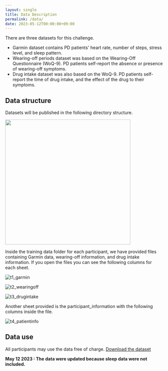 ```yaml
---
layout: single
title: Data Description
permalink: /data/
date: 2023-05-12T00:00:00+09:00
---
```

There are three datasets for this challenge.
- Garmin dataset contains PD patients' heart rate, number of steps, stress level, and sleep pattern.
- Wearing-off periods dataset was based on the Wearing-Off Questionnaire (WoQ-9). PD patients self-report the absence or presence of wearing-off symptoms.
- Drug intake dataset was also based on the WoQ-9. PD patients self-report the time of drug intake, and the effect of the drug to their symptoms.


## Data structure
Datasets will be published in the following directory structure.

<p>
  <img src="/challenge2023/assets/images/data_structure.png" width="400" class="center"/>
</p>

Inside the training data folder for each participant, we have provided files containing Garmin data, wearing-off information, and drug intake information.
If you open the files you can see the following columns for each sheet.

![t1_garmin](/challenge2023/assets/images/t1_garmin.png)

![t2_wearingoff](/challenge2023/assets/images/t2_wearingoff.png)

![t3_drugintake](/challenge2023/assets/images/t3_drugintake.png)

Another sheet provided is the participant_information with the following columns inside the file.

![t4_patientinfo](/challenge2023/assets/images/t4_patientinfo.png)

## Data use
All participants may use the data free of charge. [Download the dataset](https://ieee-dataport.org/competitions/5th-abc-challenge-forecasting-parkinsons-disease-patients-wearing-phenomenon-datasets)

<b> May 12 2023 : The data were updated because sleep data were not included.

<!-- 

![data_structure](/challenge2023/assets/images/data_structure.png)

In the accelerometer data folder, the data is not split. So if you want to utilize it you can match it with your train and test care record file to split them as shown in the tutorial.

<p>
  <img src="/challenge2022/assets/images/Accelerometer.png" width="300" class="center"/>
</p>

If you open the files you can see that the data contains: subject_id(nurse/caregiver), datetime(timestamp), and triaxial sensor data (x,y, and z).

![Accel_sheet](/challenge2022/assets/images/Accel_sheet.png)

In the care record data folder, we provided the separated care record data as shown in the table.

<p>
  <img src="/challenge2022/assets/images/Care_record_folder.png" width="300" class="center"/>
</p>


In the test data folder, we have provided each day's data for each user. If you open the files you can see that the data contains: id (label id), user_id(nurse/caregiver), activity_type_id(unique id for each activity type), activity_type (activity name), target_id (patients), activity2user_id, start and finish timestamp of the activity and year-month-date-hour timestamp.

<p>
  <img src="/challenge2022/assets/images/test_data_sheet.png" width="900" class="center"/>
</p>

If you want you can match it with the accelerometer data that was provided. Participants should note that the start and finish time at the care record file may differ from the datetime at the accelerometer file due to the different time zone settings.

Participants are required to propose their pipelines, predict and submit the activity label for the testing dataset as shown in the  [tutorial](https://colab.research.google.com/drive/1euqLhhsb21bbOETWMY9DkUcue6t33j1j?usp=sharing). The test submission folder contains test time stamps that you need to predict for each user. The files contain time stamps, and activity_type_ids and the columns are filled up with zero as shown in Table 3 below.

![Table3](/challenge2022/assets/images/Table3.png)

The participants are required to put 1 in place of 0 when the activity is supposed to happen and regenerate the files. Please make sure to maintain the shape same as the provided files(any changes that occurred in the submission are not the liability of the organizers, please make sure that there is no difference in shape and activity_type_id  with the given file)



## Result Submission
Please submit your results via the submission form. [Access the Submission Form here](https://forms.gle/cDEhfHQjiSGKP5Zh6)


<!-- 
![Table1](/challenge2022/assets/images/Table1.png)
![TrainData](/challenge2022/assets/images/TrainData.png)
![Accelerometer](/challenge2022/assets/images/Accelerometer.png)
![Accel_sheet](/challenge2022/assets/images/Accel_sheet.png)
![Care_record_folder](/challenge2022/assets/images/Care_record_folder.png)
![Care_rec_sheet](/challenge2022/assets/images/Care_rec_sheet.png)
![Test_data](/challenge2022/assets/images/Test_data.png)
![test_data_sheet](/challenge2022/assets/images/test_data_sheet.png)


Here A1, A2, A3, and A4 represents the activity_type_id and year-month-date-hour column values should be same the values given in the text file(any changes occurred in the submission is not the liability of the organizers, please make sure that there is no difference in the timestamp with the given file). The 1 shown in table 3 defines that that activity occurred in that certain hour. More explanations can be found in the tutorial.


If you open the files you can see that the data contains: id (label id), user_id(nurse/caregiver), activity_type_id(unique id for each activity type), activity_type (activity name), target_id (patients), activity2user_id, start and finish timestamp of the activity and year-month-date-hour timestamp.

<p>
  <img src="/challenge2022/assets/images/Care_rec_sheet.png" width="850" class="center"/>
</p>

The accelerometer data has been collected using one smartphone carried by subjects, which are caregivers and nurses, when they were conducting daily works at a healthcare facility. The smartphone was carried in an arbitrary position such as a pocket. There are a total of 27 activities divided into 4 groups. All the activities are listed per category below.

<style>
tr,
td {
    border: none;
}

</style>
<table style="border: none">
  <tr>
    <th style="text-align: left"><h3>Activities of direct care</h3></th>
  </tr>
    <tr><td>1: Vital</td></tr>
    <tr><td>7: Morning gathering/ exercises</td></tr>
    <tr><td>13: Family/guest response</td></tr>
    <tr><td>2: Meal/medication</td></tr>
    <tr><td>8: Rehabilitation / recreation</td></tr>
    <tr><td>14: Outing response</td></tr>
    <tr><td>3: Oral care</td></tr>
    <tr><td>9: Morning care</td></tr>
    <tr><td>19: Get up assistance</td></tr>
    <tr><td>4: Excretion</td></tr>
    <tr><td>10: Daytime user response</td></tr>
    <tr><td>20: Change dressing assistance</td></tr>
    <tr><td>5: Bathing/wiping</td></tr>
    <tr><td>11: Night care</td></tr>
    <tr><td>21: Washing assistance</td></tr>
    <tr><td>6: Treatment</td></tr>
    <tr><td>12: Nighttime user response</td></tr>
    <tr><td>27: Emergency response such as accident</td></tr>
</table>



<table>
  <tr>
    <th style="text-align: left"><h3>Documentation/Communication activities</h3></th>
  </tr>
    <tr><td>17: Handwriting recording</td></tr>
    <tr><td>22: Doctor visit correspondence</td></tr>
    <tr><td>25: Family/doctor contact</td></tr>
    <tr><td>18: Delegating/meeting</td></tr>
</table>





## Test Data Setting
This dataset was used in our previous work, titled [“Integrating Activity Recognition and Nursing Care Records: The System, Deployment, and a Verification Study”](https://dl.acm.org/doi/abs/10.1145/3351244). The authors of this work proposed a theory that  extension of start and ending time of the activities can increase the prediction rate. The reason behind the theory is that many of the nurses provided the labels before or after completing an activity. In the paper they verified and proved this theory. Following the theory, in the test data the time is extended for both start and end of an activity for 20 minutes. As the time is extended, there are some overlaps for the activity labels for some samples. So, the submission of the participants will be evaluated per activity following the same test setting as the paper. The final score will be calculated by taking the prediction average of all the activities.
--->

